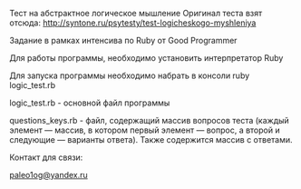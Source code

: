 Тест на абстрактное логическое мышление
Оригинал теста взят отсюда: http://syntone.ru/psytesty/test-logicheskogo-myshleniya

Задание в рамках интенсива по Ruby от Good Programmer

Для работы программы, необходимо установить интерпрeтатор Ruby

Для запуска программы необходимо набрать в консоли ruby logic_test.rb

logic_test.rb - основной файл программы

questions_keys.rb - файл, содержащий массив вопросов теста (каждый элемент — массив, в котором первый элемент — вопрос, а второй и следующие — варианты ответа). Также содержится массив с ответами.

Контакт для связи:

paleo1og@yandex.ru
